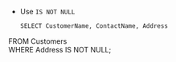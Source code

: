 - Use `IS NOT NULL`
  ```sql
  SELECT CustomerName, ContactName, Address  
FROM Customers  
WHERE Address IS NOT NULL;
```